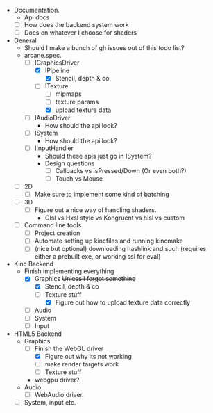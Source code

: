 - Documentation.
    - Api docs
    - [ ] How does the backend system work
    - [ ] Docs on whatever I choose for shaders

- General
    - Should I make a bunch of gh issues out of this todo list?
    - arcane.spec.
        - [ ] IGraphicsDriver
            - [x] IPipeline
                - [x] Stencil, depth & co
            - [ ] ITexture
                - [ ] mipmaps
                - [ ] texture params
                - [x] upload texture data
        - [ ] IAudioDriver
            - How should the api look?
        - [ ] ISystem
            - How should the api look?
        - [ ] IInputHandler
            - Should these apis just go in ISystem?
            - Design questions
                - [ ] Callbacks vs isPressed/Down (Or even both?)
                - [ ] Touch vs Mouse
    - [ ] 2D
        - [ ] Make sure to implement some kind of batching
    - [ ] 3D
        - [ ] Figure out a nice way of handling shaders.
            - Glsl vs Hxsl style vs Kongruent vs hlsl vs custom
    - [ ] Command line tools
        - [ ] Project creation
        - [ ] Automate setting up kincfiles and running kincmake
        - [ ] \(nice but optional) downloading hashlink and such (requires either a prebuilt exe, or working ssl for eval)

- Kinc Backend
    - Finish implementing everything
        - [x] Graphics ~~Unless I forgot something~~
            - [x] Stencil, depth & co
            - [ ] Texture stuff
                - [x] Figure out how to upload texture data correctly
        - [ ] Audio
        - [ ] System
        - [ ] Input

- HTML5 Backend
    - Graphics 
        - [ ] Finish the WebGL driver
            - [x] Figure out why its not working
            - [ ] make render targets work
            - [ ] Texture stuff
        - webgpu driver?
    - Audio
        - [ ] WebAudio driver.
    - [ ] System, input etc.